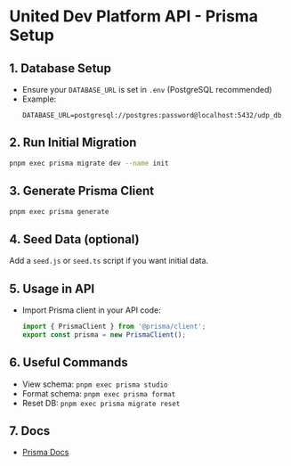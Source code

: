 # United Dev Platform API - Prisma Setup

## 1. Database Setup

- Ensure your `DATABASE_URL` is set in `.env` (PostgreSQL recommended)
- Example:
  ```env
  DATABASE_URL=postgresql://postgres:password@localhost:5432/udp_db
  ```

## 2. Run Initial Migration

```bash
pnpm exec prisma migrate dev --name init
```

## 3. Generate Prisma Client

```bash
pnpm exec prisma generate
```

## 4. Seed Data (optional)

Add a `seed.js` or `seed.ts` script if you want initial data.

## 5. Usage in API

- Import Prisma client in your API code:
  ```js
  import { PrismaClient } from '@prisma/client';
  export const prisma = new PrismaClient();
  ```

## 6. Useful Commands

- View schema: `pnpm exec prisma studio`
- Format schema: `pnpm exec prisma format`
- Reset DB: `pnpm exec prisma migrate reset`

## 7. Docs

- [Prisma Docs](https://www.prisma.io/docs)
